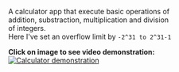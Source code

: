 A calculator app that execute basic operations of  
addition, substraction, multiplication and division  
of integers.  
Here I've set an overflow limit by `-2^31 to 2^31-1`  
  
**Click on image to see video demonstration:**  
[![Calculator demonstration](https://firebasestorage.googleapis.com/v0/b/project-6823619469149101723.appspot.com/o/calculator.png?alt=media&token=753594b9-cab1-478b-909f-8ed92a4a712c)](https://www.youtube.com/watch?v=KTQmPoM-6-c)
